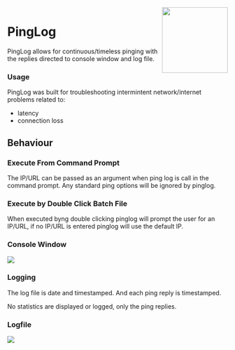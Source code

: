 
<img src="https://i.imgur.com/Oy6whpE.png" width="150" align="right">

# PingLog

PingLog allows for continuous/timeless pinging with the replies directed to console window and log file. 

### Usage

PingLog was built for troubleshooting intermintent network/internet problems related to:
 * latency
 * connection loss
 
## Behaviour 

### Execute From Command Prompt

The IP/URL can be passed as an argument when ping log is call in the command prompt. Any standard ping options will be ignored by pinglog. 


### Execute by Double Click Batch File

When executed byng double clicking pinglog will prompt the user for an IP/URL, if no IP/URL is entered pinglog will use the default IP. 

### Console Window

<img src="https://i.imgur.com/33g5115.png">


### Logging

The log file is date and timestamped. And each ping reply is timestamped. 

No statistics are displayed or logged, only the ping replies.



### Logfile 

<img src="https://i.imgur.com/Cj7VpUQ.png">





